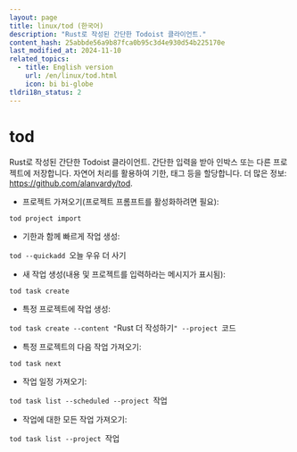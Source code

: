 ```yaml
---
layout: page
title: linux/tod (한국어)
description: "Rust로 작성된 간단한 Todoist 클라이언트."
content_hash: 25abbde56a9b87fca0b95c3d4e930d54b225170e
last_modified_at: 2024-11-10
related_topics:
  - title: English version
    url: /en/linux/tod.html
    icon: bi bi-globe
tldri18n_status: 2
---
```

# tod

Rust로 작성된 간단한 Todoist 클라이언트.
간단한 입력을 받아 인박스 또는 다른 프로젝트에 저장합니다. 자연어 처리를 활용하여 기한, 태그 등을 할당합니다.
더 많은 정보: <https://github.com/alanvardy/tod>.

- 프로젝트 가져오기(프로젝트 프롬프트를 활성화하려면 필요):

`tod project import`

- 기한과 함께 빠르게 작업 생성:

`tod --quickadd `<span class="tldr-var badge badge-pill bg-dark-lm bg-white-dm text-white-lm text-dark-dm font-weight-bold">오늘 우유 더 사기</span>

- 새 작업 생성(내용 및 프로젝트를 입력하라는 메시지가 표시됨):

`tod task create`

- 특정 프로젝트에 작업 생성:

`tod task create --content "`<span class="tldr-var badge badge-pill bg-dark-lm bg-white-dm text-white-lm text-dark-dm font-weight-bold">Rust 더 작성하기</span>`" --project `<span class="tldr-var badge badge-pill bg-dark-lm bg-white-dm text-white-lm text-dark-dm font-weight-bold">코드</span>

- 특정 프로젝트의 다음 작업 가져오기:

`tod task next`

- 작업 일정 가져오기:

`tod task list --scheduled --project `<span class="tldr-var badge badge-pill bg-dark-lm bg-white-dm text-white-lm text-dark-dm font-weight-bold">작업</span>

- 작업에 대한 모든 작업 가져오기:

`tod task list --project `<span class="tldr-var badge badge-pill bg-dark-lm bg-white-dm text-white-lm text-dark-dm font-weight-bold">작업</span>
